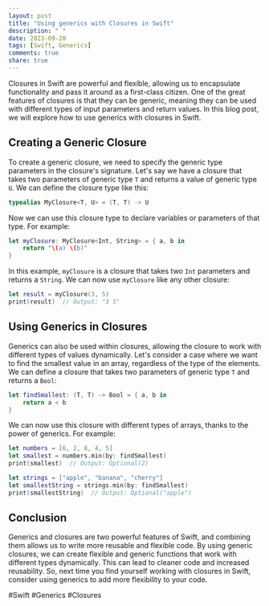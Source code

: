 ```yaml
---
layout: post
title: "Using generics with Closures in Swift"
description: " "
date: 2023-09-20
tags: [Swift, Generics]
comments: true
share: true
---
```


Closures in Swift are powerful and flexible, allowing us to encapsulate functionality and pass it around as a first-class citizen. One of the great features of closures is that they can be generic, meaning they can be used with different types of input parameters and return values. In this blog post, we will explore how to use generics with closures in Swift.

## Creating a Generic Closure

To create a generic closure, we need to specify the generic type parameters in the closure's signature. Let's say we have a closure that takes two parameters of generic type `T` and returns a value of generic type `U`. We can define the closure type like this:

```swift
typealias MyClosure<T, U> = (T, T) -> U
```

Now we can use this closure type to declare variables or parameters of that type. For example:

```swift
let myClosure: MyClosure<Int, String> = { a, b in
    return "\(a) \(b)"
}
```

In this example, `myClosure` is a closure that takes two `Int` parameters and returns a `String`. We can now use `myClosure` like any other closure:

```swift
let result = myClosure(3, 5)
print(result)  // Output: "3 5"
```

## Using Generics in Closures

Generics can also be used within closures, allowing the closure to work with different types of values dynamically. Let's consider a case where we want to find the smallest value in an array, regardless of the type of the elements. We can define a closure that takes two parameters of generic type `T` and returns a `Bool`:

```swift
let findSmallest: (T, T) -> Bool = { a, b in
    return a < b
}
```

We can now use this closure with different types of arrays, thanks to the power of generics. For example:

```swift
let numbers = [6, 2, 8, 4, 5]
let smallest = numbers.min(by: findSmallest)
print(smallest)  // Output: Optional(2)

let strings = ["apple", "banana", "cherry"]
let smallestString = strings.min(by: findSmallest)
print(smallestString)  // Output: Optional("apple")
```

## Conclusion

Generics and closures are two powerful features of Swift, and combining them allows us to write more reusable and flexible code. By using generic closures, we can create flexible and generic functions that work with different types dynamically. This can lead to cleaner code and increased reusability. So, next time you find yourself working with closures in Swift, consider using generics to add more flexibility to your code. 

#Swift #Generics #Closures